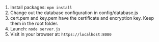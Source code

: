 1. Install packages: `npm install`
2. Change out the database configuration in config/database.js
3. cert.pem and key.pem have the certificate and encryption key. Keep them in the root folder.
4. Launch: `node server.js`
5. Visit in your browser at: `https://localhost:8080`
